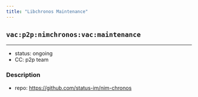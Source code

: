 ```yaml
---
title: "Libchronos Maintenance"
---
```

## `vac:p2p:nimchronos:vac:maintenance`
---

- status: ongoing
- CC: p2p team

### Description

- repo: https://github.com/status-im/nim-chronos



